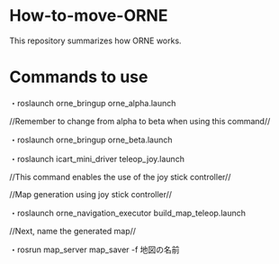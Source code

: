 # How-to-move-ORNE
This repository summarizes how ORNE works.
# Commands to use

 ・roslaunch orne_bringup orne_alpha.launch
 
 //Remember to change from alpha to beta when using this command//
 
 ・roslaunch orne_bringup orne_beta.launch
 
 ・roslaunch icart_mini_driver teleop_joy.launch
 
 //This command enables the use of the joy stick controller//

 //Map generation using joy stick controller//
 
 ・roslaunch orne_navigation_executor build_map_teleop.launch
 
 //Next, name the generated map//
 
 ・rosrun map_server map_saver -f 地図の名前
 
 
